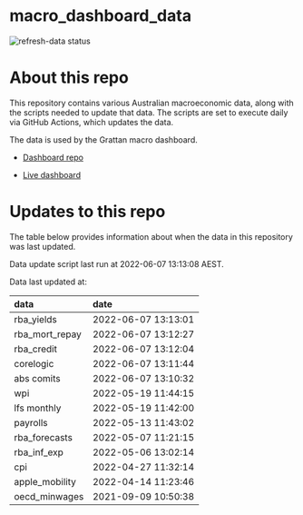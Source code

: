 
<!-- README.md is generated from README.Rmd. Please edit that file -->

# macro\_dashboard\_data

<!-- badges: start -->

![refresh-data
status](https://github.com/grattan/macro_dashboard_data/workflows/refresh-data/badge.svg)

<!-- badges: end -->

# About this repo

This repository contains various Australian macroeconomic data, along
with the scripts needed to update that data. The scripts are set to
execute daily via GitHub Actions, which updates the data.

The data is used by the Grattan macro dashboard.

  - [Dashboard repo](https://github.com/grattan/macrodashboard)

  - [Live dashboard](https://mattcowgill.shinyapps.io/macrodashboard/)

# Updates to this repo

The table below provides information about when the data in this
repository was last updated.

Data update script last run at 2022-06-07 13:13:08 AEST.

Data last updated at:

| data             | date                |
| :--------------- | :------------------ |
| rba\_yields      | 2022-06-07 13:13:01 |
| rba\_mort\_repay | 2022-06-07 13:12:27 |
| rba\_credit      | 2022-06-07 13:12:04 |
| corelogic        | 2022-06-07 13:11:44 |
| abs comits       | 2022-06-07 13:10:32 |
| wpi              | 2022-05-19 11:44:15 |
| lfs monthly      | 2022-05-19 11:42:00 |
| payrolls         | 2022-05-13 11:43:02 |
| rba\_forecasts   | 2022-05-07 11:21:15 |
| rba\_inf\_exp    | 2022-05-06 13:02:14 |
| cpi              | 2022-04-27 11:32:14 |
| apple\_mobility  | 2022-04-14 11:23:46 |
| oecd\_minwages   | 2021-09-09 10:50:38 |
